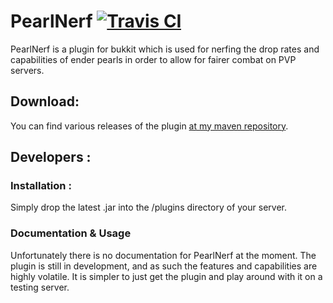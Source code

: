 PearlNerf [![Travis CI](https://secure.travis-ci.org/Indiv0/PearlNerf.png)](http://travis-ci.org/#!/Indiv0/PearlNerf)
=============

PearlNerf is a plugin for bukkit which is used for nerfing the drop rates and capabilities of ender pearls in order to allow for fairer combat on PVP servers.

Download:
--------------------

You can find various releases of the plugin [at my maven repository](https://github.com/Indiv0/indiv0-mvn-repo/tree/master/snapshots/com/github/indiv0/).

Developers :
--------------------

### Installation :

Simply drop the latest .jar into the /plugins directory of your server.

### Documentation & Usage

Unfortunately there is no documentation for PearlNerf at the moment. The plugin is still in development, and as such the features and capabilities are highly volatile. It is simpler to just get the plugin and play around with it on a testing server.
